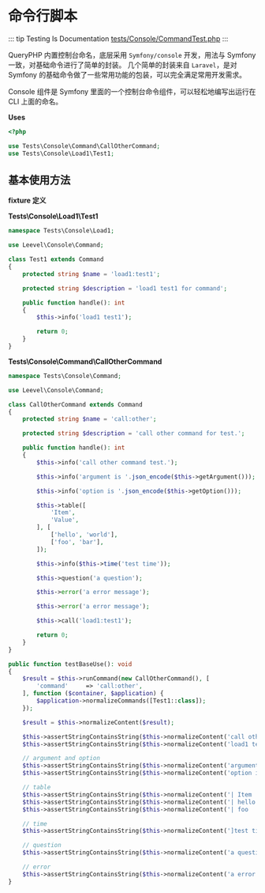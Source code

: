 # 命令行脚本

::: tip Testing Is Documentation
[tests/Console/CommandTest.php](https://github.com/hunzhiwange/framework/blob/master/tests/Console/CommandTest.php)
:::
    
QueryPHP 内置控制台命名，底层采用 `Symfony/console` 开发，用法与 Symfony 一致，对基础命令进行了简单的封装。
几个简单的封装来自 `Laravel`，是对 Symfony 的基础命令做了一些常用功能的包装，可以完全满足常用开发需求。

Console 组件是 Symfony 里面的一个控制台命令组件，可以轻松地编写出运行在 CLI 上面的命名。


**Uses**

``` php
<?php

use Tests\Console\Command\CallOtherCommand;
use Tests\Console\Load1\Test1;
```

## 基本使用方法

**fixture 定义**

**Tests\Console\Load1\Test1**

``` php
namespace Tests\Console\Load1;

use Leevel\Console\Command;

class Test1 extends Command
{
    protected string $name = 'load1:test1';

    protected string $description = 'load1 test1 for command';

    public function handle(): int
    {
        $this->info('load1 test1');

        return 0;
    }
}
```

**Tests\Console\Command\CallOtherCommand**

``` php
namespace Tests\Console\Command;

use Leevel\Console\Command;

class CallOtherCommand extends Command
{
    protected string $name = 'call:other';

    protected string $description = 'call other command for test.';

    public function handle(): int
    {
        $this->info('call other command test.');

        $this->info('argument is '.json_encode($this->getArgument()));

        $this->info('option is '.json_encode($this->getOption()));

        $this->table([
            'Item',
            'Value',
        ], [
            ['hello', 'world'],
            ['foo', 'bar'],
        ]);

        $this->info($this->time('test time'));

        $this->question('a question');

        $this->error('a error message');

        $this->error('a error message');

        $this->call('load1:test1');

        return 0;
    }
}
```


``` php
public function testBaseUse(): void
{
    $result = $this->runCommand(new CallOtherCommand(), [
        'command'     => 'call:other',
    ], function ($container, $application) {
        $application->normalizeCommands([Test1::class]);
    });

    $result = $this->normalizeContent($result);

    $this->assertStringContainsString($this->normalizeContent('call other command test.'), $result);
    $this->assertStringContainsString($this->normalizeContent('load1 test1'), $result);

    // argument and option
    $this->assertStringContainsString($this->normalizeContent('argument is {"command":"call:other"}'), $result);
    $this->assertStringContainsString($this->normalizeContent('option is {"help":false,"quiet":false,"verbose":false,"version":false,"ansi":false,"no-ansi":false,"no-interaction":false}'), $result);

    // table
    $this->assertStringContainsString($this->normalizeContent('| Item  | Value |'), $result);
    $this->assertStringContainsString($this->normalizeContent('| hello | world |'), $result);
    $this->assertStringContainsString($this->normalizeContent('| foo   | bar   |'), $result);

    // time
    $this->assertStringContainsString($this->normalizeContent(']test time'), $result);

    // question
    $this->assertStringContainsString($this->normalizeContent('a question'), $result);

    // error
    $this->assertStringContainsString($this->normalizeContent('a error message'), $result);
}
```